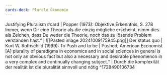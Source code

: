 ```yaml
---
cards-deck: Plurale Ökonomie
---
```


Justifying Pluralism #card 
|
Popper (1973): Objektive Erkenntnis, S. 278
   Immer, wenn Dir eine Theorie als die einzig 
mögliche erscheint, nimm dies als Zeichen, dass Du 
weder die Theorie, noch das zu lösende Problem 
verstanden hast.“ 
|
![[Pasted image 20241009175945.png]]
Der status quo 
|
Kurt W. Rothschild (1999): To Push and to be 
|
Pushed, American Economist
 [A] plurality of paradigms in economics and in social 
sciences in general is not only an obvious fact but also 
a necessary and desirable phenomenon in a very 
complex and continually changing subject.“ 
|
Durch die komplexität der realität ist die pluralität sinnvoll und nötig
^1728490106734
